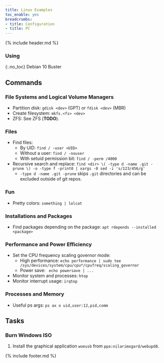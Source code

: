```yaml
---
title: Linux Examples
toc_enable: yes
breadcrumbs:
- title: Configuration
- title: PC
---
```

{% include header.md %}

### Using
{:.no_toc}
Debian 10 Buster

## Commands

### File Systems and Logical Volume Managers

- Partition disk: `gdisk <dev>` (GPT) or `fdisk <dev>` (MBR)
- Create filesystem: `mkfs.<fs> <dev>`
- ZFS: See ZFS (**TODO**).

### Files

- Find files:
  - By UID: `find / -user <UID>`
  - Without a user: `find / -nouser`
  - With setuid permission bit: `find / -perm /4000`
- Recursive search and replace: `find <dir> \( -type d -name .git -prune \) -o -type f -print0 | xargs -0 sed -i 's/123/456/g'`
  - `-type d -name .git -prune` skips `.git` directories and can be excluded outside of git repos.

### Fun

- Pretty colors: `something | lolcat`

### Installations and Packages

- Find packages depending on the package: `apt rdepends --installed <package>`

### Performance and Power Efficiency

- Set the CPU frequency scaling governor mode:
    - High performance: `echo performance | sudo tee /sys/devices/system/cpu/cpu*/cpufreq/scaling_governor`
    - Power save: ` echo powersave | ...`
- Monitor system and processes: `htop`
- Monitor interrupt usage: `irqtop`

### Processes and Memory

- Useful ps args: `ps ax o uid,user:12,pid,comm`

## Tasks

### Burn Windows ISO

1. Install the graphical application `woeusb` from `ppa:nilarimogard/webupd8`.

{% include footer.md %}
